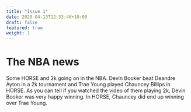 ```yaml
---
title: "Issue 1"
date: 2020-04-13T12:33:46+10:00
draft: false
featured: true
weight: 1
---
```


# The NBA news

Some HORSE and 2k going on in the NBA. Devin Booker beat Deandre Ayton in a 2k tournament and Trae Young played Chauncey Billips in HORSE. As you can tell if you watched the video of them playing 2k, Devin Booker was very happy winning. In HORSE, Chauncey did end up winning over Trae Young.



  

